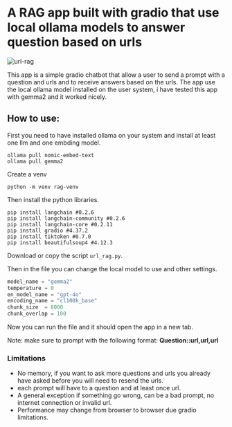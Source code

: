 # A RAG app built with gradio that use local ollama models to answer question based on urls


![url-rag](https://github.com/ip-repo/python/assets/123945379/4fd0cbfb-372c-4229-8a48-ad16bac5b19b)

This app is a simple gradio chatbot that allow a user to send a prompt with a question and urls and to receive answers based on the urls.
The app use the local ollama model installed on the user system, i have tested this app with gemma2 and it worked nicely.

## How to use: 

First you need to have installed ollama on your system and install at least one llm and one embding model.
```console
ollama pull nomic-embed-text
ollama pull gemma2
```
Create a venv
```console
python -m venv rag-venv
```
Then install the python libraries.
```console
pip install langchain #0.2.6
pip install langchain-community #0.2.6
pip install langchain-core #0.2.11
pip install gradio #4.37.2
pip install tiktoken #0.7.0
pip install beautifulsoup4 #4.12.3
```
Download or copy the script `url_rag.py`.

Then in the file you can change the local model to use and other settings.
```python
model_name = "gemma2"
temperature = 0
en_model_name = "gpt-4o"
encoding_name = "cl100k_base"
chunk_size  = 8000
chunk_overlap = 100
```
Now you can run the file and it should open the app in a new tab.

Note: make sure to prompt with the following format:  **Question::url,url,url**

### Limitations 
* No memory, if you want to ask more questions and urls you already have asked before you will need to resend the urls.
* each prompt will have to a question and at least once url.
* A general exception if something go wrong, can be a bad prompt, no internet connection or invalid url.
* Performance may change from browser to browser due gradio limitations.
